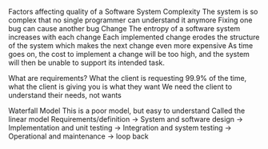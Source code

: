 Factors affecting quality of a Software System
	Complexity
		The system is so complex that no single programmer can understand it anymore
		Fixing one bug can cause another bug
	Change
		The entropy of a software system increases with each change
			Each implemented change erodes the structure of the system which makes  the next change even more expensive
		As time goes on, the cost to implement a change will be too high, and the system will then be unable to support its intended task.

What are requirements?
	What the client is requesting
		99.9% of the time, what the client is giving you is what they want
		We need the client to understand their needs, not wants

Waterfall Model
	This is a poor model, but easy to understand
	Called the linear model
		Requirements/definition ->
		System and software design ->
		Implementation and unit testing ->
		Integration and system testing ->
		Operational and maintenance -> loop back